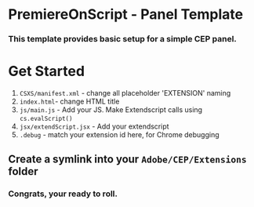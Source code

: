 # PremiereOnScript - Panel Template

### This template provides basic setup for a simple CEP panel. 

# Get Started

1. `CSXS/manifest.xml` - change all placeholder 'EXTENSION' naming
2. `index.html`- change HTML title
3. `js/main.js` - Add your JS. Make Extendscript calls using `cs.evalScript()`
4. `jsx/extendScript.jsx` - Add your extendscript
5. `.debug` - match your extension id here, for Chrome debugging

## Create a symlink into your `Adobe/CEP/Extensions` folder

### Congrats, your ready to roll. 

